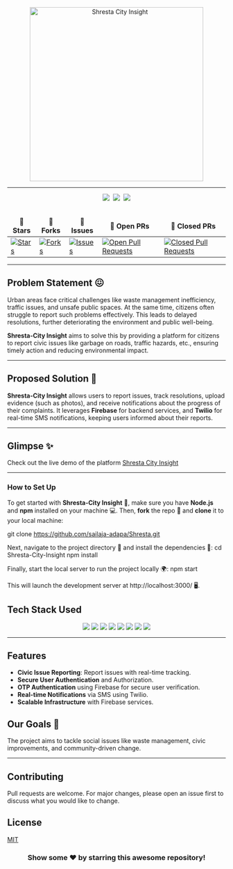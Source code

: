 <div align="center">
  <img width="400" alt="Shresta City Insight" align="center" src="C:/Users/hp/OneDrive/Desktop/projectmun/lekha/image.png">
</div>

<hr>

<div align="center">
  <img src="https://forthebadge.com/images/badges/built-with-love.svg" />&nbsp;
  <img src="https://forthebadge.com/images/badges/uses-brains.svg" />&nbsp;
  <img src="https://forthebadge.com/images/badges/powered-by-responsibility.svg" />
</div>
<br>

<div align="center">
  <table align="center">
    <thead align="center">
      <tr border: 1px;>
        <td><strong>🌟 Stars</strong></td>
        <td><strong>🍴 Forks</strong></td>
        <td><strong>🐛 Issues</strong></td>
        <td><strong>🔔 Open PRs</strong></td>
        <td><strong>🔕 Closed PRs</strong></td>
      </tr>
    </thead>
    <tbody>
      <tr>
        <td><a href="https://github.com/your-username/Shresta-City-Insight/stargazers" target="_blank"><img alt="Stars" src="https://img.shields.io/github/stars/your-username/Shresta-City-Insight?style=for-the-badge&logo=github"/></a></td>
        <td><a href="https://github.com/your-username/Shresta-City-Insight/forks" target="_blank"><img alt="Forks" src="https://img.shields.io/github/forks/your-username/Shresta-City-Insight?style=for-the-badge&logo=git&logoColor=white"/></a></td>
        <td><a href="https://github.com/your-username/Shresta-City-Insight/issues" target="_blank"><img alt="Issues" src="https://img.shields.io/github/issues/your-username/Shresta-City-Insight?style=for-the-badge&logo=target&color=red"/></a></td>
        <td><a href="https://github.com/your-username/Shresta-City-Insight/pulls?q=is%3Aopen+is%3Apr" target="_blank"><img alt="Open Pull Requests" src="https://img.shields.io/github/issues-pr/your-username/Shresta-City-Insight?style=for-the-badge&logo=github&color=green"/></a></td>
        <td><a href="https://github.com/your-username/Shresta-City-Insight/pulls?q=is%3Apr+is%3Aclosed" target="_blank"><img alt="Closed Pull Requests" src="https://img.shields.io/github/issues-pr-closed/your-username/Shresta-City-Insight?style=for-the-badge&color=green&logo=github"/></a></td>
      </tr>
    </tbody>
  </table>
</div>

<hr>

## Problem Statement 😖

Urban areas face critical challenges like waste management inefficiency, traffic issues, and unsafe public spaces. At the same time, citizens often struggle to report such problems effectively. This leads to delayed resolutions, further deteriorating the environment and public well-being.

**Shresta-City Insight** aims to solve this by providing a platform for citizens to report civic issues like garbage on roads, traffic hazards, etc., ensuring timely action and reducing environmental impact.

---

## Proposed Solution 🤩

**Shresta-City Insight** allows users to report issues, track resolutions, upload evidence (such as photos), and receive notifications about the progress of their complaints. It leverages **Firebase** for backend services, and **Twilio** for real-time SMS notifications, keeping users informed about their reports.

---

## Glimpse ✨
Check out the live demo of the platform [Shresta City Insight](https://shresta.vercel.app/)

---

### How to Set Up

To get started with **Shresta-City Insight** 🚀, make sure you have **Node.js** and **npm** installed on your machine 💻. Then, **fork** the repo 🍴 and **clone** it to your local machine:

git clone https://github.com/sailaja-adapa/Shresta.git

Next, navigate to the project directory 📂 and install the dependencies 🔧:
cd Shresta-City-Insight
npm install

Finally, start the local server to run the project locally 🌍:
npm start

This will launch the development server at http://localhost:3000/ 🖥️.


## Tech Stack Used

<div align="center">
  <img src="https://img.shields.io/badge/HTML5-E34F26.svg?style=for-the-badge&logo=HTML5&logoColor=white">
  <img src="https://img.shields.io/badge/CSS3-1572B6.svg?style=for-the-badge&logo=CSS3&logoColor=white">
  <img src="https://img.shields.io/badge/JavaScript-F7DF1E.svg?style=for-the-badge&logo=JavaScript&logoColor=black">
  <img src="https://img.shields.io/badge/ReactJS-61DAFB.svg?style=for-the-badge&logo=React&logoColor=white">
  <img src="https://img.shields.io/badge/Firebase-FFCA28.svg?style=for-the-badge&logo=Firebase&logoColor=black">
  <img src="https://img.shields.io/badge/NodeJS-339933.svg?style=for-the-badge&logo=Node.js&logoColor=white">
  <img src="https://img.shields.io/badge/Express.js-000000.svg?style=for-the-badge&logo=Express&logoColor=white">
  <img src="https://img.shields.io/badge/Twilio-000000.svg?style=for-the-badge&logo=Twilio&logoColor=white">
</div>

---

## Features

- **Civic Issue Reporting**: Report issues with real-time tracking.
- **Secure User Authentication** and Authorization.
- **OTP Authentication** using Firebase for secure user verification.
- **Real-time Notifications** via SMS using Twilio.
- **Scalable Infrastructure** with Firebase services.


## Our Goals 🎯

The project aims to tackle social issues like waste management, civic improvements, and community-driven change.

---

## Contributing

Pull requests are welcome. For major changes, please open an issue first to discuss what you would like to change.

## License

[MIT](https://choosealicense.com/licenses/mit/)

<h3 align="center"> Show some ❤️ by starring this awesome repository! </h3>
